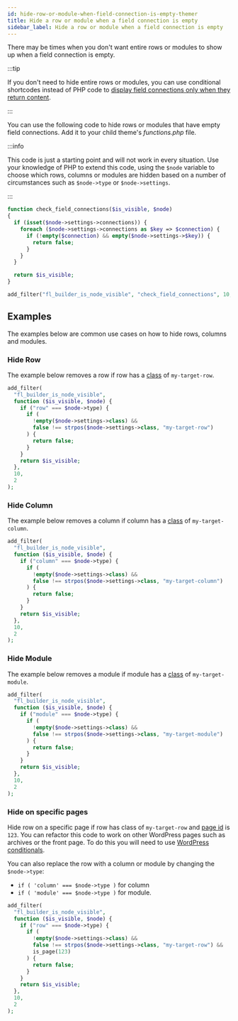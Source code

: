 ```yaml
---
id: hide-row-or-module-when-field-connection-is-empty-themer
title: Hide a row or module when a field connection is empty
sidebar_label: Hide a row or module when a field connection is empty
---
```


There may be times when you don't want entire rows or modules to show up when a field connection is empty.

:::tip

If you don't need to hide entire rows or modules, you can use conditional shortcodes instead of PHP code to [display field connections only when they return content](/beaver-themer/field-connections/conditionals/).

:::

You can use the following code to hide rows or modules that have empty field connections. Add it to your child theme's _functions.php_ file.

:::info

This code is just a starting point and will not work in every situation. Use your knowledge of PHP to extend this code, using the `$node` variable to choose which rows, columns or modules are hidden based on a number of circumstances such as `$node->type` or `$node->settings`.

:::

```php
function check_field_connections($is_visible, $node)
{
  if (isset($node->settings->connections)) {
    foreach ($node->settings->connections as $key => $connection) {
      if (!empty($connection) && empty($node->settings->$key)) {
        return false;
      }
    }
  }

  return $is_visible;
}

add_filter("fl_builder_is_node_visible", "check_field_connections", 10, 2);
```

## Examples

The examples below are common use cases on how to hide rows, columns and modules.

### Hide Row

The example below removes a row if row has a [class](/beaver-builder/layouts/advanced-tab/html-element#class) of `my-target-row`.

```php
add_filter(
  "fl_builder_is_node_visible",
  function ($is_visible, $node) {
    if ("row" === $node->type) {
      if (
        !empty($node->settings->class) &&
        false !== strpos($node->settings->class, "my-target-row")
      ) {
        return false;
      }
    }
    return $is_visible;
  },
  10,
  2
);
```

### Hide Column

The example below removes a column if column has a [class](/beaver-builder/layouts/advanced-tab/html-element#class) of `my-target-column`.

```php
add_filter(
  "fl_builder_is_node_visible",
  function ($is_visible, $node) {
    if ("column" === $node->type) {
      if (
        !empty($node->settings->class) &&
        false !== strpos($node->settings->class, "my-target-column")
      ) {
        return false;
      }
    }
    return $is_visible;
  },
  10,
  2
);
```

### Hide Module

The example below removes a module if module has a [class](/beaver-builder/layouts/advanced-tab/html-element#class) of `my-target-module`.

```php
add_filter(
  "fl_builder_is_node_visible",
  function ($is_visible, $node) {
    if ("module" === $node->type) {
      if (
        !empty($node->settings->class) &&
        false !== strpos($node->settings->class, "my-target-module")
      ) {
        return false;
      }
    }
    return $is_visible;
  },
  10,
  2
);
```

### Hide on specific pages

Hide row on a specific page if row has class of `my-target-row` and [page id](/beaver-builder/layouts/advanced-tab/html-element#class) is `123`. You can refactor this code to work on other WordPress pages such as archives or the front page. To do this you will need to use [WordPress conditionals](https://developer.wordpress.org/themes/basics/conditional-tags/).

You can also replace the row with a column or module by changing the `$node->type`:

- `if ( 'column' === $node->type )` for column
- `if ( 'module' === $node->type )` for module.

```php
add_filter(
  "fl_builder_is_node_visible",
  function ($is_visible, $node) {
    if ("row" === $node->type) {
      if (
        !empty($node->settings->class) &&
        false !== strpos($node->settings->class, "my-target-row") &&
        is_page(123)
      ) {
        return false;
      }
    }
    return $is_visible;
  },
  10,
  2
);
```
